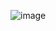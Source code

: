 
![image](https://github.com/China-xu/SecurityKeyboard/SecurityKeyboard/SecurityKeyboard/image/image.png)
